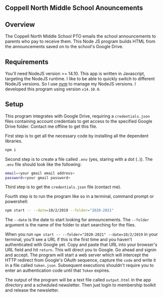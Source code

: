 Coppell North Middle School Anouncements
----------------------------------

## Overview

The Coppell North Middle School PTO emails the school announcements to parents who pay to receive them. This Node JS program builds HTML from the announcements saved on to the school's Google Drive.

## Requirements

You'll need NodeJS version >= 14.10. This app is written in Javascript, targeting the NodeJS runtime. I like to be able to quickly switch to different NodeJS versions. So I use [nvm](https://github.com/nvm-sh/nvm) to manage my NodeJS versions. I developed this program using version `v14.10.0`.

## Setup

This program integrates with Google Drive, requiring a `credentials.json` files containing account credentials to get access to the specified Google Drive folder. Contact me offline to get this file.

First step is to get all the necessary code by installing all the dependent libraries.

```bash
npm i
```
Second step is to create a file called `.env` (yes, staring with a dot (`.`)). The `.env` file should look like the following:

```bash
email=<your gmail email address>
password=<your gmail password>
```

Third step is to get the `credentials.json` file (contact me).

Fourth step is to run the program like so in a terminal, command prompt or powershell:

```bash
npm start -- --date=10/2/2019 --folder="2020-2021"
```

The `--date` is the date to start looking for announcements. The `--folder` argument is the name of the folder to start searching for the files.

When you run `npm start -- --folder="2020-2021" --date=10/2/2019` in your terminal, you'll see a URL if this is the first time and you haven't authenticated with Google yet. Copy and paste that URL into your browser's URL field and hit `return`. This will direct you to Google. Go ahead and signin and accept. The program will start a web server which will intercept the HTTP redirect from Google's OAuth sequence, capture the `code` and write it in a file called `token.json`. Subsequent executions shouldn't require you to enter an authentication code until that `Token` expires.

The output of the program will be a text file called `output.html` in the app directory and a scheduled newsletter. Then just login to membership toolkit and release the newsletter.